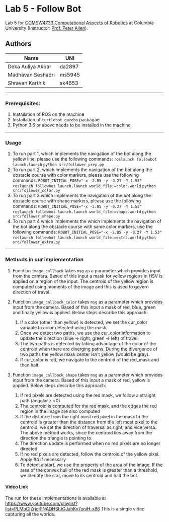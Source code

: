 # Lab 5 - Follow Bot
Lab 5 for [COMSW4733 Computational Aspects of Robotics](http://www.cs.columbia.edu/~allen/F19/index.html) at Columbia University (Instructor: [Prof. Peter Allen](http://www.cs.columbia.edu/~allen/)).

## Authors

| Name | UNI|
| - | - |
| Deka Auliya Akbar | da2897 |
| Madhavan Seshadri | ms5945 |
| Shravan Karthik | sk4653 |

----
### Prerequisites:

1. Installation of ROS on the machine
1. Installation of `turtlebot gazebo` packagae
1. Python 3.6 or above needs to be installed in the machine

----
### Usage
1. To run part 1, which implements the navigation of the bot along the yellow line, please use the following commands:
`roslaunch followbot launch.launch`
`python src/follower_prep.py`
1. To run part 2, which implements the navigation of the bot along the obstacle course with color markers, please use the following commands:
`ROBOT_INITIAL_POSE="-x -2.85 -y -0.27 -Y 1.53" roslaunch followbot launch.launch world_file:=color.world`
`python src/follower_color.py`
1. To run part 3 which implements the navigation of the bot along the obstacle course with shape markers, please use the following commands:
`ROBOT_INITIAL_POSE="-x -2.85 -y -0.27 -Y 1.53" roslaunch followbot launch.launch world_file:=shape.world`
`python src/follower_shape.py`
1. To run part 4 which implements the which implements the navigation of the bot along the obstacle course with same color markers, use the following commands:
`ROBOT_INITIAL_POSE="-x -2.85 -y -0.27 -Y 1.53" roslaunch followbot launch.launch world_file:=extra.world`
`python src/follower_extra.py`

----
### Methods in our implementation
1. Function `image_callback` takes `msg` as a parameter which provides input from the camera. Based of
this input a mask for yellow regions in HSV is applied on a region of the input. The centroid of the 
yellow region is computed using moments of the image and this is used to govern direction of travel.

1. Function `image_callback_color` takes `msg` as a parameter which provides input from the camera. Based of
this input a mask of red, blue, green and finally yellow is applied. Below steps describe this approach:
    1. If a color (other than yellow) is detected, we set the cur_color variable to color detected using the mask. 
    1. Once we detect two paths, we use the cur_color information to update the direction (blue => right, green => left) of travel.
    1. The two paths is detected by taking advantage of the color of the centroid when there are diverging paths. During the divergence of two paths 
     the yellow mask center isn't yellow (would be gray). 
    1. If cur_color is red, we navigate to the centroid of the red_mask and then halt

1. Function `image_callback_shape` takes `msg` as a parameter which provides input from the camera. Based of this
input a mask of red, yellow is applied. Below steps describe this approach:
    1. If red pixels are detected using the red mask, we follow a straight path (angular z =0)
    1. The centroid is computed for the red mask, and the edges the red region in the image are also computed
    1. If the distance from the right most red pixel in the mask to the centroid is greater than the distance
     from the left most pixel to the centroid, we set the direction of traversal as right, and vice versa.
     The above method works, since the centroid lies away from the direction the triangle is pointing to.
    1. The direction update is performed when no red pixels are no longer directed
    1. If no red pixels are detected, follow the centroid of the yellow pixel. Apply #4 if necessary
    1. To detect a start, we use the property of the area of the image. If the area of the convex hull of
     the red mask is greater than a threshold, we identify the star, move to its centroid and halt the bot.

#### Video Link

The run for these implementations is available at https://www.youtube.com/playlist?list=PLMbCjZrjdlPNAQHShtGJahKy7xniH-x88
This is a single video capturing all the worlds.


